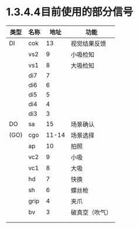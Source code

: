 # 1.3.4.4目前使用的部分信号

| 类型 | 名称 | 地址  | 功能           |
| ---- | ---- | ----- | -------------- |
| DI   | cok  | 13    | 视觉结果反馈   |
|      | vs2  | 9     | 小吸检知       |
|      | vs1  | 8     | 大吸检知       |
|      | di7  | 7     |                |
|      | di6  | 6     |                |
|      | di5  | 5     |                |
|      | di4  | 4     |                |
|      | di3  | 3     |                |
| DO   | sa   | 15    | 场景确认       |
| (GO) | cgo  | 11-14 | 场景选择       |
|      | ap   | 10    | 拍照           |
|      | vc2  | 9     | 小吸           |
|      | vc1  | 8     | 大吸           |
|      | hd   | 7     | 快换           |
|      | sh   | 6     | 螺丝枪         |
|      | grip | 4     | 夹爪           |
|      | bv   | 3     | 破真空（吹气） |
|      |      |       |                |
|      |      |       |                |

